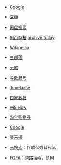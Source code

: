 - [Google](https://www.google.com/)

- [豆瓣](https://www.douban.com/)

- [网盘搜索](https://yiso.fun/)

- [网页存档](https://archive.org/) [archive.today](https://archive.is/)

- [Wikipedia](https://zh.wikipedia.org/)

- [虫部落](http://www.chongbuluo.com/)

- [无歌](https://g.dingeral.top/)

- [谷歌趋势](https://trends.google.com/trends/?geo=CN)

- [Timelapse](http://goo.gle/timelapse)

- [国家数据](http://data.stats.gov.cn/)

- [wikiHow](https://zh.wikihow.com/)

- [淘宝购物券](http://quan.mmfad.com/)

- [Google](https://www.google.com/)

- [笑来搜](http://xiaolai.co/search)

- [元搜索](https://searx.tiekoetter.com/)：谷歌优秀替代品

- [FQFA](https://fofa.info/)：网路搜索，慎用
